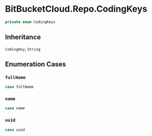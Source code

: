 # BitBucketCloud.Repo.CodingKeys

``` swift
private enum CodingKeys
```

## Inheritance

`CodingKey`, `String`

## Enumeration Cases

### `fullName`

``` swift
case fullName
```

### `name`

``` swift
case name
```

### `uuid`

``` swift
case uuid
```
